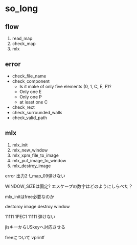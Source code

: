 # so_long

## flow
1. read_map
1. check_map
1. mlx

## error
- check_file_name
- check_component
	- Is it make of only five elements (0, 1, C, E, P)?
	- Only one E
	- Only one P
	- at least one C
- check_rect
- check_surrounded_walls
- check_valid_path


## mlx
1. mlx_init
1. mlx_new_window
1. mlx_xpm_file_to_image
1. mlx_put_image_to_window
1. mlx_destroy_image

error 出力2
f_map_09弾けない

WINDOW_SIZEは固定?
エスケープの数字はどのようにしらべた？

mlx_initはfree必要なのか

destoroy image
destroy window

11111
1PEC1
11111
弾けない

jisキーからUSkeyへ対応させる


freeについて
vprintf